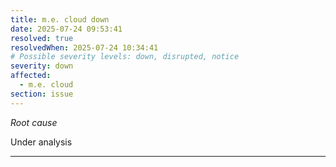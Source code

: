 ```yaml
---
title: m.e. cloud down
date: 2025-07-24 09:53:41
resolved: true
resolvedWhen: 2025-07-24 10:34:41
# Possible severity levels: down, disrupted, notice
severity: down
affected:
  - m.e. cloud
section: issue
---
```


*Root cause*

Under analysis

---


